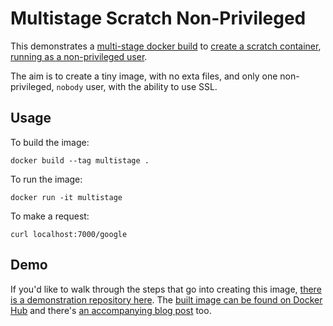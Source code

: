 # Multistage Scratch Non-Privileged

This demonstrates a [multi-stage docker build](https://docs.docker.com/engine/userguide/eng-image/multistage-build/) to [create a scratch container](https://blog.codeship.com/building-minimal-docker-containers-for-go-applications/), [running as a non-privileged user](https://medium.com/@lizrice/non-privileged-containers-based-on-the-scratch-image-a80105d6d341).

The aim is to create a tiny image, with no exta files, and only one non-privileged, `nobody` user, with the ability to use SSL.

## Usage

To build the image:

    docker build --tag multistage .

To run the image:

    docker run -it multistage

To make a request:

    curl localhost:7000/google

## Demo

If you'd like to walk through the steps that go into creating this image, [there is a demonstration repository here](https://github.com/davidcarboni/ddd). The [built image can be found on Docker Hub](https://hub.docker.com/r/davidcarboni/go-scratch-nonprivileged-multistage/) and there's [an accompanying blog post](https://medium.com/@davidcarboni/simplicity-wins-4fc54efae1f0) too.
